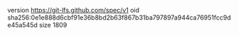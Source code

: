 version https://git-lfs.github.com/spec/v1
oid sha256:0e1e888d6cbf91e36b8bd2b63f867b31ba797897a944ca76951fcc9de45a545d
size 1809
